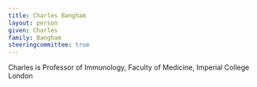 ```yaml
---
title: Charles Bangham
layout: person
given: Charles
family: Bangham
steeringcommittee: true
---
```


Charles is Professor of Immunology, Faculty of Medicine, Imperial College London

